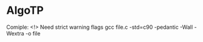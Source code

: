 # AlgoTP
Comiple: <!> Need strict warning flags
gcc file.c -std=c90 -pedantic -Wall -Wextra -o file
